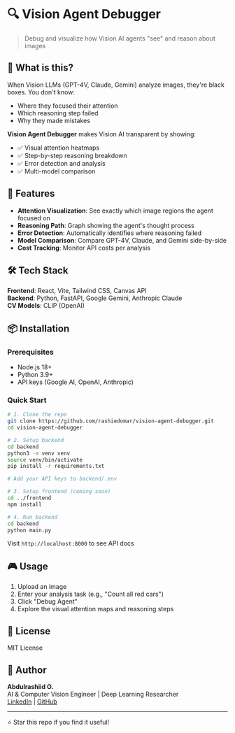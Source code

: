 # 🔍 Vision Agent Debugger

> Debug and visualize how Vision AI agents "see" and reason about images

## 🎯 What is this?

When Vision LLMs (GPT-4V, Claude, Gemini) analyze images, they're black boxes. You don't know:
- Where they focused their attention
- Which reasoning step failed  
- Why they made mistakes

**Vision Agent Debugger** makes Vision AI transparent by showing:
- ✅ Visual attention heatmaps
- ✅ Step-by-step reasoning breakdown
- ✅ Error detection and analysis
- ✅ Multi-model comparison

## 🚀 Features

- **Attention Visualization**: See exactly which image regions the agent focused on
- **Reasoning Path**: Graph showing the agent's thought process
- **Error Detection**: Automatically identifies where reasoning failed
- **Model Comparison**: Compare GPT-4V, Claude, and Gemini side-by-side
- **Cost Tracking**: Monitor API costs per analysis

## 🛠️ Tech Stack

**Frontend**: React, Vite, Tailwind CSS, Canvas API  
**Backend**: Python, FastAPI, Google Gemini, Anthropic Claude  
**CV Models**: CLIP (OpenAI)

## 📦 Installation

### Prerequisites
- Node.js 18+
- Python 3.9+
- API keys (Google AI, OpenAI, Anthropic)

### Quick Start
```bash
# 1. Clone the repo
git clone https://github.com/rashiedomar/vision-agent-debugger.git
cd vision-agent-debugger

# 2. Setup backend
cd backend
python3 -m venv venv
source venv/bin/activate
pip install -r requirements.txt

# Add your API keys to backend/.env

# 3. Setup frontend (coming soon)
cd ../frontend
npm install

# 4. Run backend
cd backend
python main.py
```

Visit `http://localhost:8000` to see API docs

## 🎮 Usage

1. Upload an image
2. Enter your analysis task (e.g., "Count all red cars")
3. Click "Debug Agent"
4. Explore the visual attention maps and reasoning steps

## 📄 License

MIT License

## 👤 Author

**Abdulrashiid O.**  
AI & Computer Vision Engineer | Deep Learning Researcher  
[LinkedIn](https://linkedin.com/in/abdulrashiid-o) | [GitHub](https://github.com/rashiedomar)

---

⭐ Star this repo if you find it useful!